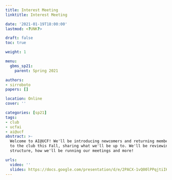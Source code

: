 ```yaml
---
title: Interest Meeting
linktitle: Interest Meeting

date: '2021-01-19T18:00:00'
lastmod: <?UNK?>

draft: false
toc: true

weight: 1

menu:
  gbms_sp21:
    parent: Spring 2021

authors:
- sirroboto
papers: []

location: Online
cover: ''

categories: [sp21]
tags:
- club
- ucfai
- ai@ucf
abstract: >-
  Welcome to AI@UCF! We'll be introducing newcomers and returning members alike
  to the club this Fall, sharing what we'll be up to. We'll be reviewing club
  structure, how we'll be running our meetings and more!

urls:
  video: ''
  slides: https://docs.google.com/presentation/d/e/2PACX-1vQ00lPPqjtiIK6yDbUBSHZRDXstOC-EBml1EJoVoxC8128P284MiCdHFIzASER2MwVL1h9zxI8jyKgf/embed
---
```


